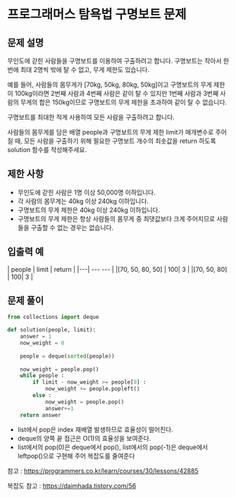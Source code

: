 # 프로그래머스 탐욕법 구명보트 문제

## 문제 설명
무인도에 갇힌 사람들을 구명보트를 이용하여 구출하려고 합니다. 구명보트는 작아서 한 번에 최대 2명씩 밖에 탈 수 없고, 무게 제한도 있습니다.

예를 들어, 사람들의 몸무게가 [70kg, 50kg, 80kg, 50kg]이고 구명보트의 무게 제한이 100kg이라면 2번째 사람과 4번째 사람은 같이 탈 수 있지만 1번째 사람과 3번째 사람의 무게의 합은 150kg이므로 구명보트의 무게 제한을 초과하여 같이 탈 수 없습니다.

구명보트를 최대한 적게 사용하여 모든 사람을 구출하려고 합니다.

사람들의 몸무게를 담은 배열 people과 구명보트의 무게 제한 limit가 매개변수로 주어질 때, 모든 사람을 구출하기 위해 필요한 구명보트 개수의 최솟값을 return 하도록 solution 함수를 작성해주세요.



## 제한 사항
- 무인도에 갇힌 사람은 1명 이상 50,000명 이하입니다.
- 각 사람의 몸무게는 40kg 이상 240kg 이하입니다.
- 구명보트의 무게 제한은 40kg 이상 240kg 이하입니다.
- 구명보트의 무게 제한은 항상 사람들의 몸무게 중 최댓값보다 크게 주어지므로 사람들을 구출할 수 없는 경우는 없습니다.

## 입출력 예
| people | limit   | return |
|---| ---   --- |
|[70, 50, 80, 50] |	100| 3 |
|[70, 50, 80] |	100| 3 |


## 문제 풀이
```python
from collections import deque

def solution(people, limit):
    answer = 1
    now_weight = 0 
    
    people = deque(sorted(people))
    
    now_weight = people.pop()
    while people :
        if limit - now_weight >= people[0] :
            now_weight += people.popleft()
        else :
            now_weight = people.pop()
            answer+=1
    return answer
```
- list에서 pop은 index 재배열 발생하므로 효율성이 떨어진다.
- deque의 양쪽 끝 접근은 O(1)의 효율성을 보여준다.
- list에서의 pop(0)은 deque에서 pop(), list에서의 pop(-1)은 deque에서 leftpop()으로 구현해 주어 복잡도를 줄여준다


참고 :  <https://programmers.co.kr/learn/courses/30/lessons/42885>

복잡도 참고 : <https://daimhada.tistory.com/56>